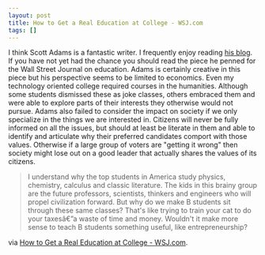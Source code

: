 ```yaml
---
layout: post
title: How to Get a Real Education at College - WSJ.com
tags: []
---
```

I think Scott Adams is a fantastic writer. I frequently enjoy reading <a href="http://www.dilbert.com/blog/">his blog</a>. If you have not yet had the chance you should read the piece he penned for the Wall Street Journal on education. Adams is certainly creative in this piece but his perspective seems to be limited to economics. Even my technology oriented college required courses in the humanities. Although some students dismissed these as joke classes, others embraced them and were able to explore parts of their interests they otherwise would not pursue. Adams also failed to consider the impact on society if we only specialize in the things we are interested in. Citizens will never be fully informed on all the issues, but should at least be literate in them and able to identify and articulate why their preferred candidates comport with those values. Otherwise if a large group of voters are "getting it wrong" then society might lose out on a good leader that actually shares the values of its citizens.
<blockquote>I understand why the top students in America study physics, chemistry, calculus and classic literature. The kids in this brainy group are the future professors, scientists, thinkers and engineers who will propel civilization forward. But why do we make B students sit through these same classes? That's like trying to train your cat to do your taxesâ€”a waste of time and money. Wouldn't it make more sense to teach B students something useful, like entrepreneurship?</blockquote>
via <a href="http://online.wsj.com/article/SB10001424052748704101604576247143383496656.html?mod=WSJ_hp_mostpop_read">How to Get a Real Education at College - WSJ.com</a>.

&nbsp;
